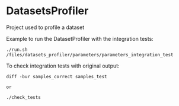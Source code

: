 # DatasetsProfiler
Project used to profile a dataset

Example to run the DatasetProfiler with the integration tests:
```
./run.sh /files/datasets_profiler/parameters/parameters_integration_test
```

To check integration tests with original output:
```
diff -bur samples_correct samples_test

or 

./check_tests
```